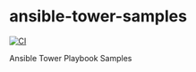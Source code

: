 # ansible-tower-samples

[![CI](https://github.com/lucab85/ansible-tower-samples/actions/workflows/ci.yml/badge.svg)](https://github.com/lucab85/ansible-tower-samples/actions/workflows/ci.yml)

Ansible Tower Playbook Samples

